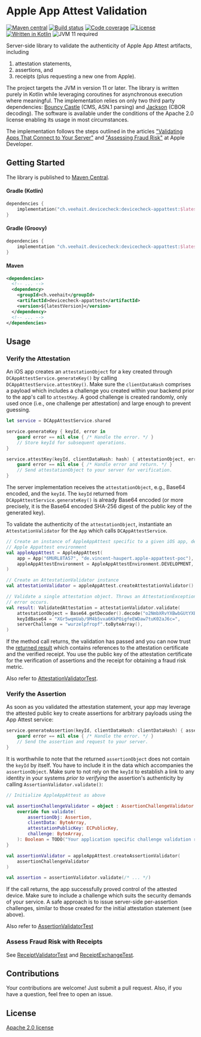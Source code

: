 # Apple App Attest Validation

[![Maven central](https://img.shields.io/maven-central/v/ch.veehait.devicecheck/devicecheck-appattest.svg)](https://search.maven.org/search?q=devicecheck-appattest)
[![Build status](https://img.shields.io/github/actions/workflow/status/veehaitch/devicecheck-appattest/main.yml?branch=main)](https://github.com/veehaitch/devicecheck-appattest/actions?query=branch%3Amain)
[![Code coverage](https://img.shields.io/codecov/c/github/veehaitch/devicecheck-appattest)](https://app.codecov.io/gh/veehaitch/devicecheck-appattest/branch/main)
[![License](https://img.shields.io/github/license/veehaitch/devicecheck-appattest)](http://www.apache.org/licenses/LICENSE-2.0.html)
[![Written in Kotlin](https://img.shields.io/badge/code-kotlin-A97BFF)](https://kotlinlang.org/)
![JVM 11 required](https://img.shields.io/badge/jvm-11-blue)

Server-side library to validate the authenticity of Apple App Attest artifacts, including 
1. attestation statements,
2. assertions, and
3. receipts (plus requesting a new one from Apple). 

The project targets the JVM in version 11 or later. The library is written purely in Kotlin while leveraging coroutines
for asynchronous execution where meaningful. The implementation relies on only two third party dependencies:
[Bouncy Castle](http://bouncycastle.org) (CMS, ASN.1 parsing) and [Jackson](https://github.com/FasterXML/jackson) 
(CBOR decoding). The software is available under the conditions of the Apache 2.0 license enabling its usage in most
circumstances.

The implementation follows the steps outlined in the articles ["Validating Apps That Connect to Your Server"](https://developer.apple.com/documentation/devicecheck/validating_apps_that_connect_to_your_server)
and ["Assessing Fraud Risk"](https://developer.apple.com/documentation/devicecheck/assessing_fraud_risk) at Apple Developer.

## Getting Started

The library is published to [Maven Central](https://search.maven.org/search?q=devicecheck-appattest).

#### Gradle (Kotlin)

```kotlin
dependencies {
    implementation("ch.veehait.devicecheck:devicecheck-appattest:$latestVersion")
}
```

#### Gradle (Groovy)

```groovy
dependencies {
    implementation "ch.veehait.devicecheck:devicecheck-appattest:$latestVersion"
}
```

#### Maven

```xml
<dependencies>
  <!-- ... -->
  <dependency>
    <groupId>ch.veehait</groupId>
    <artifactId>devicecheck-appattest</artifactId>
    <version>${latestVersion}</version>
  </dependency>
  <!-- ... -->
</dependencies>
```

## Usage

### Verify the Attestation

An iOS app creates an `attestationObject` for a key created through `DCAppAttestService.generateKey()` 
by calling `DCAppAttestService.attestKey()`. Make sure the `clientDataHash` comprises a payload which includes a
challenge you created within your backend prior to the app's call to `attestKey`. A good challenge is created
randomly, only used once (i.e., one challenge per attestation) and large enough to prevent guessing.

```swift
let service = DCAppAttestService.shared

service.generateKey { keyId, error in
    guard error == nil else { /* Handle the error. */ }
    // Store keyId for subsequent operations.
}

service.attestKey(keyId, clientDataHash: hash) { attestationObject, error in
    guard error == nil else { /* Handle error and return. */ }
    // Send attestationObject to your server for verification.
}
```

The server implementation receives the `attestationObject`, e.g., Base64 encoded, and the `keyId`. The `keyId` returned 
from `DCAppAttestService.generateKey()` is already Base64 encoded (or more precisely, it is the Base64 encoded SHA-256
digest of the public key of the generated key).

To validate the authenticity of the `attestationObject`, instantiate an `AttestationValidator` for the `App` which 
calls `DCAppAttestService`. 

```kotlin
// Create an instance of AppleAppAttest specific to a given iOS app, development team and
// Apple Appattest environment
val appleAppAttest = AppleAppAttest(
    app = App("6MURL8TA57", "de.vincent-haupert.apple-appattest-poc"),
    appleAppAttestEnvironment = AppleAppAttestEnvironment.DEVELOPMENT,
)

// Create an AttestationValidator instance
val attestationValidator = appleAppAttest.createAttestationValidator()

// Validate a single attestation object. Throws an AttestationException if a validation
// error occurs.
val result: ValidatedAttestation = attestationValidator.validate(
    attestationObject = Base64.getDecoder().decode("o2NmbXRvYXBwbGUtYXBwYXR0ZXN0Z2F ..."),
    keyIdBase64 = "XGr5wqmUab/9M4b5vxa6KkPOigfeEWDaw7tuK02aJ6c=",
    serverChallenge = "wurzelpfropf".toByteArray(),
)
```

If the method call returns, the validation has passed and you can now trust the
[returned result](https://github.com/veehaitch/devicecheck-appattest/blob/main/src/main/kotlin/ch/veehait/devicecheck/appattest/attestation/ValidatedAttestation.kt)
which contains references to the attestation certificate and the verified receipt.
You use the public key of the attestation certificate for the verification of
assertions and the receipt for obtaining a fraud risk metric.

Also refer to [AttestationValidatorTest](src/test/kotlin/ch/veehait/devicecheck/appattest/attestation/AttestationValidatorTest.kt).

### Verify the Assertion

As soon as you validated the attestation statement, your app may leverage the attested public key to create assertions
for arbitrary payloads using the App Attest service:

```swift
service.generateAssertion(keyId, clientDataHash: clientDataHash) { assertionObject, error in
    guard error == nil else { /* Handle the error. */ }
    // Send the assertion and request to your server.
}
```

It is worthwhile to note that the returned `assertionObject` does not contain the `keyId` by itself. You have to include
it in the data which accompanies the `assertionObject`. Make sure to not rely on the `keyId` to establish a link to any
identity in your systems _prior to verifying_ the assertion's authenticity by calling `AssertionValidator.validate()`:

```kotlin
// Initialize AppleAppAttest as above

val assertionChallengeValidator = object : AssertionChallengeValidator {
    override fun validate(
        assertionObj: Assertion,
        clientData: ByteArray,
        attestationPublicKey: ECPublicKey,
        challenge: ByteArray,
    ): Boolean = TODO("Your application specific challenge validation routine")
}

val assertionValidator = appleAppAttest.createAssertionValidator(
    assertionChallengeValidator
)

val assertion = assertionValidator.validate(/* ... */)
```

If the call returns, the app successfully proved control of the attested device. Make sure to include a challenge which
suits the security demands of your service. A safe approach is to issue server-side per-assertion challenges, similar
to those created for the initial attestation statement (see above).

Also refer to [AssertionValidatorTest](src/test/kotlin/ch/veehait/devicecheck/appattest/assertion/AssertionValidatorTest.kt)

### Assess Fraud Risk with Receipts

See [ReceiptValidatorTest](src/test/kotlin/ch/veehait/devicecheck/appattest/receipt/ReceiptValidatorTest.kt) and 
[ReceiptExchangeTest](src/test/kotlin/ch/veehait/devicecheck/appattest/receipt/ReceiptExchangeTest.kt).

## Contributions

Your contributions are welcome! Just submit a pull request. Also, if you have a question, feel free to open an issue.

## License

[Apache 2.0 license](http://www.apache.org/licenses/LICENSE-2.0.html)
